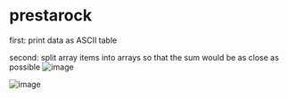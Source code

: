 # prestarock
first: print data as ASCII table


second: split array items into arrays so that the sum would be as close as possible
![image](https://user-images.githubusercontent.com/53855275/160484568-83371181-4a81-4884-b500-5e9d4d5b8d9f.png)


![image](https://user-images.githubusercontent.com/53855275/160443028-0098c685-45d9-4b41-bbf5-9dde1b33e682.png)
